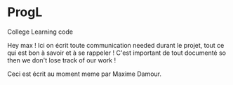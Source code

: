 # ProgL
College Learning code

Hey max ! Ici on écrit toute communication needed durant le projet, tout ce qui est bon à savoir et à se rappeler ! C'est important de tout documenté so then we don't lose track of our work !

Ceci est écrit au moment meme par Maxime Damour.